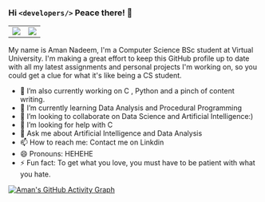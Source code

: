 ### Hi `<developers/>` Peace there! 👋

<!--
**Recdata/Recdata** is a ✨ _special_ ✨ repository because its `README.md` (this file) appears on your GitHub profile.

![68747470733a2f2f6d656469612e67697068792e636f6d2f6d656469612f5a56696b377042747539644e532f67697068792e676966](https://user-images.githubusercontent.com/88032779/159785491-c01a329b-991d-400f-a79c-69fd4c725ba4.gif)-->

<table>
<tr>
  <td >
        <img src="https://user-images.githubusercontent.com/88032779/159785491-c01a329b-991d-400f-a79c-69fd4c725ba4.gif" >
    </td>
  <td >
        <img src="https://github-readme-stats.vercel.app/api?username=Recdata&show_icons=true&line_height=27&count_private=true&title_color=ffffff&text_color=c9cacc&icon_color=2bbc8a&bg_color=1d1f21" >
    </td>
  </tr>
</table>

My name is Aman Nadeem, I'm a Computer Science BSc student at Virtual University. I'm making a great effort to keep this GitHub profile up to date with all my latest assignments and personal projects I'm working on, so you could get a clue for what it's like being a CS student.

- 🔭 I’m also currently working on C , Python and a pinch of content writing.
- 🌱 I’m currently learning Data Analysis and Procedural Programming
- 👯 I’m looking to collaborate on Data Science and Artificial Intelligence:)
- 🤔 I’m looking for help with C 
- 💬 Ask me about Artificial Intelligence and Data Analysis
- 📫 How to reach me: Contact me on Linkdin 
- 😄 Pronouns: HEHEHE
- ⚡ Fun fact: To get what you love, you must have to be patient with what you hate.


[![Aman's GitHub Activity Graph](https://activity-graph.herokuapp.com/graph?username=Recdata&theme=xcode)](https://github.com/Recdata)

<!--
<a href="https://github.com/Redata/recdata">
  <img align="center" src="https://github-readme-stats.vercel.app/api?username=Recdata&show_icons=true&line_height=27&count_private=true&title_color=ffffff&text_color=c9cacc&icon_color=2bbc8a&bg_color=1d1f21" alt="Aman's GitHub Stats" />
</a> -->
